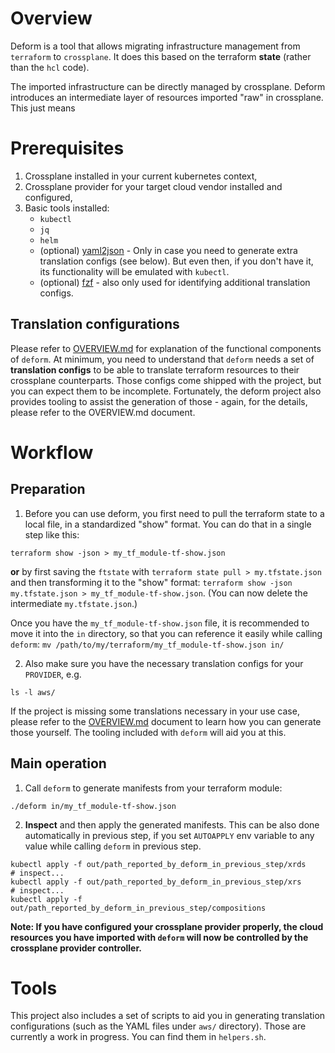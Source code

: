 # Overview

Deform is a tool that allows migrating infrastructure management from `terraform` to `crossplane`.
It does this based on the terraform **state** (rather than the `hcl` code).

The imported infrastructure can be directly managed by crossplane. Deform introduces an intermediate layer of resources imported "raw" in crossplane. This just means


# Prerequisites

1. Crossplane installed in your current kubernetes context,
2. Crossplane provider for your target cloud vendor installed and configured,
3. Basic tools installed:
    - `kubectl`
    - `jq`
    - `helm`
    - (optional) [yaml2json](https://github.com/bronze1man/yaml2json) - Only in case you need to generate extra translation configs (see below). But even then, if you don't have it, its functionality will be emulated with `kubectl`.
    - (optional) [fzf](https://github.com/junegunn/fzf) - also only used for identifying additional translation configs.

## Translation configurations

Please refer to [OVERVIEW.md](OVERVIEW.md) for explanation of the functional components of `deform`.
At minimum, you need to understand that `deform` needs a set of **translation configs** to be able to translate terraform resources to their crossplane counterparts. Those configs come shipped with the project, but you can expect them to be incomplete. Fortunately, the deform project also provides tooling to assist the generation of those - again, for the details, please refer to the OVERVIEW.md document.


# Workflow

## Preparation

1. Before you can use deform, you first need to pull the terraform state to a local file, in a standardized "show" format. You can do that in a single step like this: 

```
terraform show -json > my_tf_module-tf-show.json
```

**or** by first saving the `ftstate` with `terraform state pull > my.tfstate.json` and then transforming it to the "show" format: `terraform show -json my.tfstate.json > my_tf_module-tf-show.json`. (You can now delete the intermediate `my.tfstate.json`.)

Once you have the `my_tf_module-tf-show.json` file, it is recommended to move it into the `in` directory, so that you can reference it easily while calling `deform`: `mv /path/to/my/terraform/my_tf_module-tf-show.json in/`

2. Also make sure you have the necessary translation configs for your `PROVIDER`, e.g.

```
ls -l aws/
```

If the project is missing some translations necessary in your use case, please refer to the [OVERVIEW.md](OVERVIEW.md) document to learn how you can generate those yourself. The tooling included with `deform` will aid you at this. 

## Main operation

1. Call `deform` to generate manifests from your terraform module:
```
./deform in/my_tf_module-tf-show.json
```

2. **Inspect** and then apply the generated manifests. This can be also done automatically in previous step, if you set `AUTOAPPLY` env variable to any value while calling `deform` in previous step.
```
kubectl apply -f out/path_reported_by_deform_in_previous_step/xrds
# inspect...
kubectl apply -f out/path_reported_by_deform_in_previous_step/xrs
# inspect...
kubectl apply -f out/path_reported_by_deform_in_previous_step/compositions
```
   **Note: If you have configured your crossplane provider properly, the cloud resources you have imported with `deform` will now be controlled by the crossplane provider controller.**


# Tools

This project also includes a set of scripts to aid you in generating translation configurations (such as the YAML files under `aws/` directory).
Those are currently a work in progress. You can find them in `helpers.sh`.
